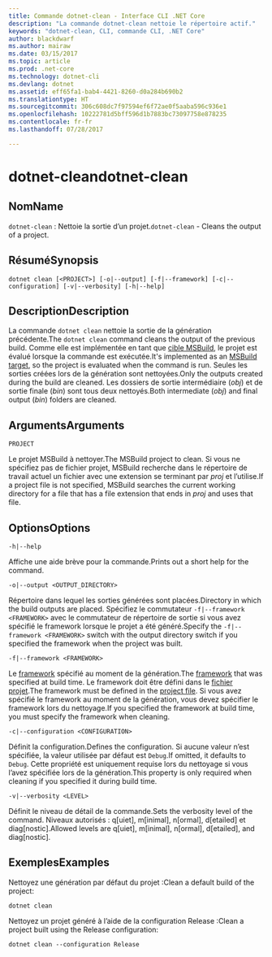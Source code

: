 ```yaml
---
title: Commande dotnet-clean - Interface CLI .NET Core
description: "La commande dotnet-clean nettoie le répertoire actif."
keywords: "dotnet-clean, CLI, commande CLI, .NET Core"
author: blackdwarf
ms.author: mairaw
ms.date: 03/15/2017
ms.topic: article
ms.prod: .net-core
ms.technology: dotnet-cli
ms.devlang: dotnet
ms.assetid: eff65fa1-bab4-4421-8260-d0a284b690b2
ms.translationtype: HT
ms.sourcegitcommit: 306c608dc7f97594ef6f72ae0f5aaba596c936e1
ms.openlocfilehash: 10222781d5bff596d1b7883bc73097758e878235
ms.contentlocale: fr-fr
ms.lasthandoff: 07/28/2017

---
```


# <a name="dotnet-clean"></a><span data-ttu-id="61ec4-104">dotnet-clean</span><span class="sxs-lookup"><span data-stu-id="61ec4-104">dotnet-clean</span></span>

## <a name="name"></a><span data-ttu-id="61ec4-105">Nom</span><span class="sxs-lookup"><span data-stu-id="61ec4-105">Name</span></span>

<span data-ttu-id="61ec4-106">`dotnet-clean` : Nettoie la sortie d’un projet.</span><span class="sxs-lookup"><span data-stu-id="61ec4-106">`dotnet-clean` - Cleans the output of a project.</span></span> 

## <a name="synopsis"></a><span data-ttu-id="61ec4-107">Résumé</span><span class="sxs-lookup"><span data-stu-id="61ec4-107">Synopsis</span></span>

`dotnet clean [<PROJECT>] [-o|--output] [-f|--framework] [-c|--configuration] [-v|--verbosity] [-h|--help]`

## <a name="description"></a><span data-ttu-id="61ec4-108">Description</span><span class="sxs-lookup"><span data-stu-id="61ec4-108">Description</span></span>

<span data-ttu-id="61ec4-109">La commande `dotnet clean` nettoie la sortie de la génération précédente.</span><span class="sxs-lookup"><span data-stu-id="61ec4-109">The `dotnet clean` command cleans the output of the previous build.</span></span> <span data-ttu-id="61ec4-110">Comme elle est implémentée en tant que [cible MSBuild](/visualstudio/msbuild/msbuild-targets), le projet est évalué lorsque la commande est exécutée.</span><span class="sxs-lookup"><span data-stu-id="61ec4-110">It's implemented as an [MSBuild target](/visualstudio/msbuild/msbuild-targets), so the project is evaluated when the command is run.</span></span> <span data-ttu-id="61ec4-111">Seules les sorties créées lors de la génération sont nettoyées.</span><span class="sxs-lookup"><span data-stu-id="61ec4-111">Only the outputs created during the build are cleaned.</span></span> <span data-ttu-id="61ec4-112">Les dossiers de sortie intermédiaire (*obj*) et de sortie finale (*bin*) sont tous deux nettoyés.</span><span class="sxs-lookup"><span data-stu-id="61ec4-112">Both intermediate (*obj*) and final output (*bin*) folders are cleaned.</span></span>

## <a name="arguments"></a><span data-ttu-id="61ec4-113">Arguments</span><span class="sxs-lookup"><span data-stu-id="61ec4-113">Arguments</span></span>

`PROJECT`

<span data-ttu-id="61ec4-114">Le projet MSBuild à nettoyer.</span><span class="sxs-lookup"><span data-stu-id="61ec4-114">The MSBuild project to clean.</span></span> <span data-ttu-id="61ec4-115">Si vous ne spécifiez pas de fichier projet, MSBuild recherche dans le répertoire de travail actuel un fichier avec une extension se terminant par *proj* et l’utilise.</span><span class="sxs-lookup"><span data-stu-id="61ec4-115">If a project file is not specified, MSBuild searches the current working directory for a file that has a file extension that ends in *proj* and uses that file.</span></span>

## <a name="options"></a><span data-ttu-id="61ec4-116">Options</span><span class="sxs-lookup"><span data-stu-id="61ec4-116">Options</span></span>

`-h|--help`

<span data-ttu-id="61ec4-117">Affiche une aide brève pour la commande.</span><span class="sxs-lookup"><span data-stu-id="61ec4-117">Prints out a short help for the command.</span></span>

`-o|--output <OUTPUT_DIRECTORY>`

<span data-ttu-id="61ec4-118">Répertoire dans lequel les sorties générées sont placées.</span><span class="sxs-lookup"><span data-stu-id="61ec4-118">Directory in which the build outputs are placed.</span></span> <span data-ttu-id="61ec4-119">Spécifiez le commutateur `-f|--framework <FRAMEWORK>` avec le commutateur de répertoire de sortie si vous avez spécifié le framework lorsque le projet a été généré.</span><span class="sxs-lookup"><span data-stu-id="61ec4-119">Specify the `-f|--framework <FRAMEWORK>` switch with the output directory switch if you specified the framework when the project was built.</span></span>

`-f|--framework <FRAMEWORK>`

<span data-ttu-id="61ec4-120">Le [framework](../../standard/frameworks.md) spécifié au moment de la génération.</span><span class="sxs-lookup"><span data-stu-id="61ec4-120">The [framework](../../standard/frameworks.md) that was specified at build time.</span></span> <span data-ttu-id="61ec4-121">Le framework doit être défini dans le [fichier projet](csproj.md).</span><span class="sxs-lookup"><span data-stu-id="61ec4-121">The framework must be defined in the [project file](csproj.md).</span></span> <span data-ttu-id="61ec4-122">Si vous avez spécifié le framework au moment de la génération, vous devez spécifier le framework lors du nettoyage.</span><span class="sxs-lookup"><span data-stu-id="61ec4-122">If you specified the framework at build time, you must specify the framework when cleaning.</span></span>

`-c|--configuration <CONFIGURATION>`

<span data-ttu-id="61ec4-123">Définit la configuration.</span><span class="sxs-lookup"><span data-stu-id="61ec4-123">Defines the configuration.</span></span> <span data-ttu-id="61ec4-124">Si aucune valeur n’est spécifiée, la valeur utilisée par défaut est `Debug`.</span><span class="sxs-lookup"><span data-stu-id="61ec4-124">If omitted, it defaults to `Debug`.</span></span> <span data-ttu-id="61ec4-125">Cette propriété est uniquement requise lors du nettoyage si vous l’avez spécifiée lors de la génération.</span><span class="sxs-lookup"><span data-stu-id="61ec4-125">This property is only required when cleaning if you specified it during build time.</span></span>

`-v|--verbosity <LEVEL>`

<span data-ttu-id="61ec4-126">Définit le niveau de détail de la commande.</span><span class="sxs-lookup"><span data-stu-id="61ec4-126">Sets the verbosity level of the command.</span></span> <span data-ttu-id="61ec4-127">Niveaux autorisés : q[uiet], m[inimal], n[ormal], d[etailed] et diag[nostic].</span><span class="sxs-lookup"><span data-stu-id="61ec4-127">Allowed levels are q[uiet], m[inimal], n[ormal], d[etailed], and diag[nostic].</span></span>

## <a name="examples"></a><span data-ttu-id="61ec4-128">Exemples</span><span class="sxs-lookup"><span data-stu-id="61ec4-128">Examples</span></span>

<span data-ttu-id="61ec4-129">Nettoyez une génération par défaut du projet :</span><span class="sxs-lookup"><span data-stu-id="61ec4-129">Clean a default build of the project:</span></span>

`dotnet clean`

<span data-ttu-id="61ec4-130">Nettoyez un projet généré à l’aide de la configuration Release :</span><span class="sxs-lookup"><span data-stu-id="61ec4-130">Clean a project built using the Release configuration:</span></span>

`dotnet clean --configuration Release`

